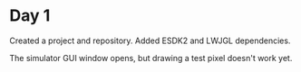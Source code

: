 
# Day 1

Created a project and repository. Added ESDK2 and LWJGL dependencies. 

The simulator GUI window opens, but drawing a test pixel doesn't work yet.


